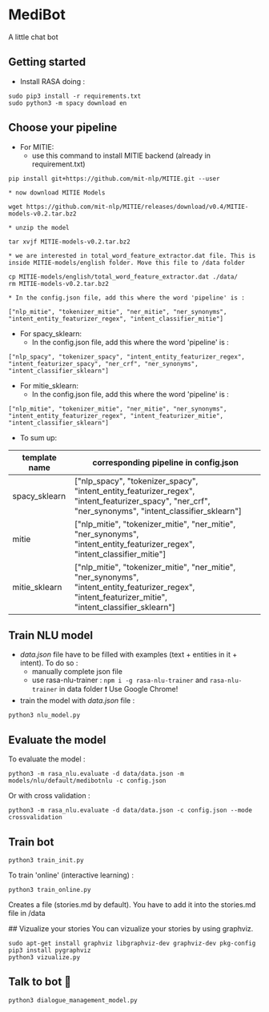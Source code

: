 # MediBot
A little chat bot

## Getting started 
* Install RASA doing :
```
sudo pip3 install -r requirements.txt
sudo python3 -m spacy download en
```

## Choose your pipeline
* For MITIE:
	* use this command to install MITIE backend (already in requirement.txt)
```
pip install git+https://github.com/mit-nlp/MITIE.git --user
```
	* now download MITIE Models
```
wget https://github.com/mit-nlp/MITIE/releases/download/v0.4/MITIE-models-v0.2.tar.bz2
```
	* unzip the model
```
tar xvjf MITIE-models-v0.2.tar.bz2
```
	* we are interested in total_word_feature_extractor.dat file. This is inside MITIE-models/english folder. Move this file to /data folder
```
cp MITIE-models/english/total_word_feature_extractor.dat ./data/
rm MITIE-models-v0.2.tar.bz2
```
	* In the config.json file, add this where the word 'pipeline' is :
```
["nlp_mitie", "tokenizer_mitie", "ner_mitie", "ner_synonyms", "intent_entity_featurizer_regex", "intent_classifier_mitie"]
```

* For spacy_sklearn:
	* In the config.json file, add this where the word 'pipeline' is :
```
["nlp_spacy", "tokenizer_spacy", "intent_entity_featurizer_regex", "intent_featurizer_spacy", "ner_crf", "ner_synonyms",  "intent_classifier_sklearn"]
```

* For mitie_sklearn:
	* In the config.json file, add this where the word 'pipeline' is :
```
["nlp_mitie", "tokenizer_mitie", "ner_mitie", "ner_synonyms", "intent_entity_featurizer_regex", "intent_featurizer_mitie", "intent_classifier_sklearn"]
```

* To sum up:

template name | corresponding pipeline in config.json
------------ | -------------
spacy_sklearn | ["nlp_spacy", "tokenizer_spacy", "intent_entity_featurizer_regex", "intent_featurizer_spacy", "ner_crf", "ner_synonyms",  "intent_classifier_sklearn"]
mitie | ["nlp_mitie", "tokenizer_mitie", "ner_mitie", "ner_synonyms", "intent_entity_featurizer_regex", "intent_classifier_mitie"]
mitie_sklearn | ["nlp_mitie", "tokenizer_mitie", "ner_mitie", "ner_synonyms", "intent_entity_featurizer_regex", "intent_featurizer_mitie", "intent_classifier_sklearn"]

## Train NLU model
* _data.json_ file have to be filled with examples (text + entities in it + intent).
To do so :
	* manually complete json file
	* use rasa-nlu-trainer : `npm i -g rasa-nlu-trainer` and `rasa-nlu-trainer` in data folder
:heavy_exclamation_mark: Use Google Chrome!
* train the model with _data.json_ file :
```
python3 nlu_model.py
```

## Evaluate the model
To evaluate the model :
```
python3 -m rasa_nlu.evaluate -d data/data.json -m models/nlu/default/medibotnlu -c config.json
```
Or with cross validation :
```
python3 -m rasa_nlu.evaluate -d data/data.json -c config.json --mode crossvalidation
```

## Train bot
```
python3 train_init.py
```
To train 'online' (interactive learning) :

```
python3 train_online.py
```
Creates a file (stories.md by default). You have to add it into the stories.md file in /data

## Vizualize your stories
You can vizualize your stories by using graphviz. 
```
sudo apt-get install graphviz libgraphviz-dev graphviz-dev pkg-config
pip3 install pygraphviz
python3 vizualize.py
```

## Talk to bot :space_invader:

```
python3 dialogue_management_model.py
```
